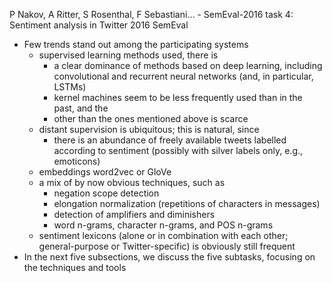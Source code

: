 P Nakov, A Ritter, S Rosenthal, F Sebastiani… -
SemEval-2016 task 4: Sentiment analysis in Twitter
2016 SemEval

* Few trends stand out among the participating systems
  * supervised learning methods used, there is
    * a clear dominance of methods based on deep learning, including
      convolutional and recurrent neural networks (and, in particular, LSTMs)
    * kernel machines seem to be less frequently used than in the past, and the
    * other than the ones mentioned above is scarce
  * distant supervision is ubiquitous; this is natural, since
    * there is an abundance of freely available tweets labelled according to
      sentiment (possibly with silver labels only, e.g., emoticons)
  * embeddings word2vec or GloVe
  * a mix of by now obvious techniques, such as
    * negation scope detection
    * elongation normalization (repetitions of characters in messages)
    * detection of amplifiers and diminishers
    * word n-grams, character n-grams, and POS n-grams
  * sentiment lexicons (alone or in combination with each other;
    general-purpose or Twitter-specific) is obviously still frequent
* In the next five subsections, we discuss the five subtasks,
  focusing on the techniques and tools
